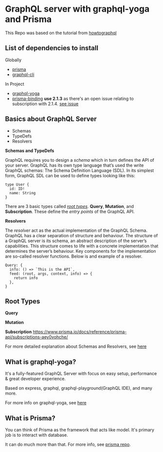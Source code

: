 # GraphQL server with graphql-yoga and Prisma

This Repo was based on the tutorial from [howtographql](https://www.howtographql.com/graphql-js/0-introduction/)

## List of dependencies to install
Globally

- [prisma](https://www.npmjs.com/package/prisma)
- [graphql-cli](https://www.npmjs.com/package/graphql-cli)


In Project
- [graphql-yoga](https://www.npmjs.com/package/graphql-yoga)
- [prisma-binding](https://www.npmjs.com/package/prisma-binding) **use 2.1.3** as there's an open issue relating to subscription with 2.1.4. [see issue](https://github.com/prisma/prisma-binding/issues/229)

## Basics about GraphQL Server
- Schemas
- TypeDefs
- Resolvers

**Schemas and TypeDefs**

GraphQL requires you to design a *schema* which in turn defines the API of your server.
GraphQL has its own type language that’s used the write GraphQL schemas: The Schema Definition Language (SDL). In its simplest form, GraphQL SDL can be used to define types looking like this:

```
type User {
  id: ID!
  name: String
}
```

There are 3 basic types called [*root types*](https://graphql.org/learn/schema/#the-query-and-mutation-types).  **Query**, **Mutation**, and **Subscription**. These define the *entry points* of the GraphQL API.

**Resolvers**

The *resolver* act as the actual implementation of the GraphQL Schema.
GraphQL has a clear separation of structure and behaviour. The structure of a GraphQL server is its schema, an abstract description of the server’s capabilities. This structure comes to life with a concrete implementation that determines the server’s behaviour. Key components for the implementation are so-called resolver functions.
Below is and example of a resolver.

```
Query: {
  info: () => `This is the API`,
  feed: (root, args, context, info) => {
    return info
  },
}
```

## Root Types
**Query**

**Mutation**

**Subscription**
https://www.prisma.io/docs/reference/prisma-api/subscriptions-aey0vohche/

For more detailed explanation about Schemas and Resolvers, see [here](https://www.prisma.io/blog/graphql-server-basics-the-schema-ac5e2950214e/)

## What is graphql-yoga?

It's a fully-featured GraphQL Server with focus on easy setup, performance & great developer experience.

Based on express, graphql, graphql-playground(GraphQL IDE), and many more.

For more info on graphql-yoga, see [here](https://github.com/prisma/graphql-yoga)

## What is Prisma?

You can think of Prisma as the framework that acts like model.  It's primary job is to interact with database.

It can do much more than that. For more info, see [prisma repo](https://github.com/prisma/prisma).